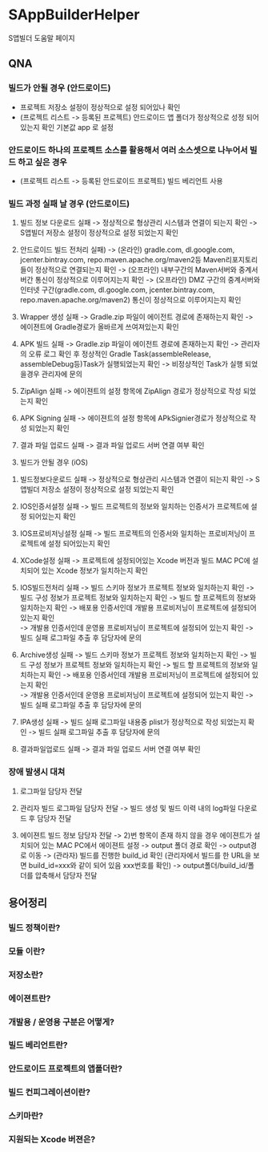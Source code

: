 # SAppBuilderHelper
S앱빌더 도움말 페이지 

## QNA

### 빌드가 안될 경우 (안드로이드)
- 프로젝트 저장소 설정이 정상적으로 설정 되어있나 확인
- (프로젝트 리스트 -> 등록된 프로젝트) 안드로이드 앱 폴더가 정상적으로 성정 되어있는지 확인 기본값 app
로 설정

### 안드로이드 하나의 프로젝트 소스를 활용해서 여러 소스셋으로 나누어서 빌드 하고 싶은 경우
- (프로젝트 리스트 -> 등록된 안드로이드 프로젝트) 빌드 베리언트 사용

### 빌드 과정 실패 날 경우 (안드로이드)
1) 빌드 정보 다운로드 실패
-> 정상적으로 형상관리 시스템과 연결이 되는지 확인
-> S앱빌더 저장소 설정이 정상적으로 설정 되었는지 확인

2) 안드로이드 빌드 전처리 실패)
-> (온라인) gradle.com, dl.google.com, jcenter.bintray.com, repo.maven.apache.org/maven2등 Maven리포지토리들이 정상적으로 연결되는지 확인
-> (오프라인) 내부구간의 Maven서버와 중계서버간 통신이 정상적으로 이루어지는지 확인
-> (오프라인) DMZ 구간의 중계서버와 인터넷 구간(gradle.com, dl.google.com, jcenter.bintray.com, repo.maven.apache.org/maven2) 통신이 정상적으로 이루어지는지 확인

3) Wrapper 생성 실패
-> Gradle.zip 파일이 에이전트 경로에 존재하는지 확인
-> 에이젼트에 Gradle경로가 올바르게 쓰여져있는지 확인

4) APK 빌드 실패
-> Gradle.zip 파일이 에이전트 경로에 존재하는지 확인
-> 관리자의 오류 로그 확인 후 정상적인 Gradle Task(assembleRelease, assembleDebug등)Task가 실행되었는지 확인 -> 비정상적인 Task가 실행 되었을경우 관리자에 문의

5) ZipAlign 실패
-> 에이젼트의 설정 항목에 ZipAlign 경로가 정상적으로 작성 되었는지 확인

6) APK Signing 실패
-> 에이젼트의 설정 항목에 APkSignier경로가 정상적으로 작성 되었는지 확인

7) 결과 파일 업로드 실패
-> 결과 파일 업로드 서버 연결 여부 확인

3. 빌드가 안될 경우 (iOS)
1) 빌드정보다운로드 실패
-> 정상적으로 형상관리 시스템과 연결이 되는지 확인
-> S앱빌더 저장소 설정이 정상적으로 설정 되었는지 확인

2) IOS인증서설정 실패
-> 빌드 프로젝트의 정보와 일치하는 인증서가 프로젝트에 설정 되어있는지 확인

3) IOS프로비저닝설정 실패
-> 빌드 프로젝트의 인증서와 일치하는 프로비저닝이 프로젝트에 설정 되어있는지 확인  

4) XCode설정 실패
-> 프로젝트에 설정되어있는 Xcode 버전과 빌드 MAC PC에 설치되어 있는 Xcode 정보가 일치하는지 확인

5) IOS빌드전처리 실패
-> 빌드 스키마 정보가 프로젝트 정보와 일치하는지 확인
-> 빌드 구성 정보가 프로젝트 정보와 일치하는지 확인
-> 빌드 할 프로젝트의 정보와 일치하는지 확인 
   -> 배포용 인증서인데 개발용 프로비저닝이 프로젝트에 설정되어 있는지 확인  
   -> 개발용 인증서인데 운영용 프로비저닝이 프로젝트에 설정되어 있는지 확인 
-> 빌드 실패 로그파일 추출 후 담당자에 문의

6) Archive생성 실패
-> 빌드 스키마 정보가 프로젝트 정보와 일치하는지 확인
-> 빌드 구성 정보가 프로젝트 정보와 일치하는지 확인
-> 빌드 할 프로젝트의 정보와 일치하는지 확인 
   -> 배포용 인증서인데 개발용 프로비저닝이 프로젝트에 설정되어 있는지 확인  
   -> 개발용 인증서인데 운영용 프로비저닝이 프로젝트에 설정되어 있는지 확인 
-> 빌드 실패 로그파일 추출 후 담당자에 문의

7) IPA생성 실패
-> 빌드 실패 로그파일 내용중 plist가 정상적으로 작성 되었는지 확인 
-> 빌드 실패 로그파일 추출 후 담당자에 문의

8) 결과파일업로드 실패 
-> 결과 파일 업로드 서버 연결 여부 확인

### 장애 발생시 대쳐
1) 로그파일 담당자 전달
2) 관리자 빌드 로그파일 담당자 전달
-> 빌드 생성 및 빌드 이력 내의 log파일 다운로드 후 담당자 전달

3) 에이젼트 빌드 정보 담당자 전달 
-> 2)번 항목이 존재 하지 않을 경우 에이젼트가 설치되어 있는 MAC PC에서 에이젼트 설정 -> output 폴더 경로 확인
-> output경로 이동 -> (관라자) 빌드를 진행한 build_id 확인 (관리자에서 빌드를 한 URL을 보면 build_id=xxx와 같이 되어 있음 xxx번호를 확인) -> output폴더/build_id/폴더를 압축해서 담당자 전달 


## 용어정리
### 빌드 정책이란?
### 모듈 이란?
### 저장소란?
### 에이젼트란?
### 개발용 / 운영용 구분은 어떻게?
### 빌드 베리언트란?
### 안드로이드 프로젝트의 앱폴더란?
### 빌드 컨피그레이션이란?
### 스키마란? 
### 지원되는 Xcode 버젼은?


